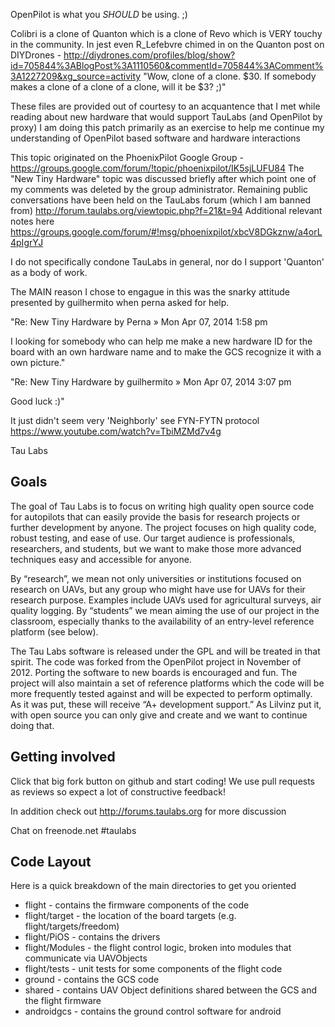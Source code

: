  OpenPilot is what you *SHOULD* be using. ;)

 Colibri is a clone of Quanton which is a clone of Revo which is VERY touchy in the community. 
 In jest even R_Lefebvre chimed in on the Quanton post on DIYDrones - http://diydrones.com/profiles/blog/show?id=705844%3ABlogPost%3A1110560&commentId=705844%3AComment%3A1227209&xg_source=activity
 "Wow, clone of a clone.  $30.  If somebody makes a clone of a clone of a clone, will it be $3? ;)"

 These files are provided out of courtesy to an acquantence that I met while reading about new hardware that would support TauLabs (and OpenPilot by proxy) 
 I am doing this patch primarily as an exercise to help me continue my understanding of OpenPilot based software and hardware interactions

 This topic originated on the PhoenixPilot Google Group - https://groups.google.com/forum/!topic/phoenixpilot/IK5sjLUFU84
 The "New Tiny Hardware" topic was discussed briefly after which point one of my comments was deleted by the group administrator. 
 Remaining public conversations have been held on the TauLabs forum (which I am banned from) http://forum.taulabs.org/viewtopic.php?f=21&t=94
 Additional relevant notes here https://groups.google.com/forum/#!msg/phoenixpilot/xbcV8DGkznw/a4orL4pIgrYJ

 I do not specifically condone TauLabs in general, nor do I support 'Quanton' as a body of work. 

 The MAIN reason I chose to engague in this was the snarky attitude presented by guilhermito when perna asked for help.

 "Re: New Tiny Hardware
 by Perna » Mon Apr 07, 2014 1:58 pm

 I looking for somebody who can help me make a new hardware ID for the 
 board with an own hardware name and to make the GCS recognize it with a 
 own picture."
 
 "Re: New Tiny Hardware
  by guilhermito » Mon Apr 07, 2014 3:07 pm
 
 Good luck :)"
  
 It just didn't seem very 'Neighborly' see FYN-FYTN protocol https://www.youtube.com/watch?v=TbiMZMd7v4g

 Tau Labs

## Goals
The goal of Tau Labs is to focus on writing high quality open source code for autopilots that can easily provide the basis for research projects or further development by anyone.  The project focuses on high quality code, robust testing, and ease of use. Our target audience is professionals, researchers, and students, but we want to make those more advanced techniques easy and accessible for anyone.

By “research”, we mean not only universities or institutions focused on research on UAVs, but any group who might have use for UAVs for their research purpose. Examples include UAVs used for agricultural surveys, air quality logging. By “students” we mean aiming the use of our project in the classroom, especially thanks to the availability of an entry-level reference platform (see below).

The Tau Labs software is released under the GPL and will be treated in that spirit.  The code was forked from the OpenPilot project in November of 2012.  Porting the software to new boards is encouraged and fun.  The project will also maintain a set of reference platforms which the code will be more frequently tested against and will be expected to perform optimally.  As it was put, these will receive “A+ development support.”  As Lilvinz put it, with open source you can only give and create and we want to continue doing that.

## Getting involved
Click that big fork button on github and start coding!  We use pull requests as reviews so expect a lot of constructive feedback!

In addition check out http://forums.taulabs.org for more discussion

Chat on freenode.net #taulabs

## Code Layout

Here is a quick breakdown of the main directories to get you oriented

* flight - contains the firmware components of the code
* flight/target - the location of the board targets (e.g. flight/targets/freedom)
* flight/PiOS - contains the drivers
* flight/Modules - the flight control logic, broken into modules that communicate via UAVObjects
* flight/tests - unit tests for some components of the flight code
* ground - contains the GCS code
* shared - contains UAV Object definitions shared between the GCS and the flight firmware
* androidgcs - contains the ground control software for android

